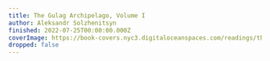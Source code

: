```yaml
---
title: The Gulag Archipelago, Volume I
author: Aleksandr Solzhenitsyn
finished: 2022-07-25T00:00:00.000Z
coverImage: https://book-covers.nyc3.digitaloceanspaces.com/readings/the-gulag-archipelago-volume-i-01.jpg
dropped: false
---
```


